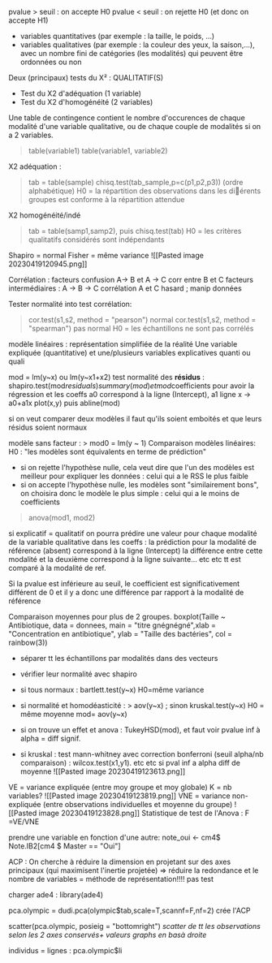 pvalue > seuil : on accepte H0
pvalue < seuil : on rejette H0 (et donc on accepte H1)
- variables quantitatives (par exemple : la taille, le poids, ...)
- variables qualitatives (par exemple : la couleur des yeux, la
saison,...), avec un nombre fini de catégories (les modalités) qui
peuvent être ordonnées ou non

Deux (principaux) tests du X² : QUALITATIF(S)
- Test du X2 d'adéquation (1 variable)
- Test du X2 d'homogénéité (2 variables)

Une table de contingence contient le nombre d'occurences de chaque
modalité d'une variable qualitative, ou de chaque couple de modalités si on a 2 variables.
> table(variable1)
> table(variable1, variable2)

X2 adéquation : 
> tab = table(sample)
> chisq.test(tab_sample,p=c(p1,p2,p3)) (ordre alphabétique)
H0 = la répartition des observations dans les diérents groupes est
conforme à la répartition attendue

X2 homogénéité/indé
> tab = table(samp1,samp2), puis chisq.test(tab)
H0 = les critères qualitatifs considérés sont indépendants

Shapiro = normal
Fisher = même variance
![[Pasted image 20230419120945.png]]

Corrélation : facteurs confusion A-> B et A -> C corr entre B et C
facteurs intermédiaires : A -> B -> C corrélation A et C
hasard ; manip données

Tester normalité into test corrélation:
> cor.test(s1,s2, method = "pearson") normal
> cor.test(s1,s2, method = "spearman") pas normal
H0 = les échantillons ne sont pas corrélés

modèle linéaires : représentation simplifiée de la réalité
Une variable expliquée (quantitative) et une/plusieurs variables explicatives quanti ou quali

mod = lm(y~x) ou lm(y~x1+x2)
test normalité des **résidus** : shapiro.test(mod$residuals) 
summary(mod) et mod$coefficients pour avoir la régression et les coeffs
a0 correspond à la ligne (Intercept), a1 ligne x -> a0+a1x
plot(x,y) puis abline(mod)

si on veut comparer deux modèles il faut qu'ils soient emboités et que leurs résidus soient normaux

modèle sans facteur : > mod0 = lm(y ~ 1)
Comparaison modèles linéaires:
H0 : "les modèles sont équivalents en terme de prédiction"
- si on rejette l'hypothèse nulle, cela veut dire que l'un des modèles est meilleur pour expliquer les données : celui qui a le RSS le plus faible
- si on accepte l'hypothèse nulle, les modèles sont "similairement bons", on choisira donc le modèle le plus simple : celui qui a le moins de coefficients

> anova(mod1, mod2) 


si explicatif = qualitatif on pourra prédire une valeur pour chaque modalité de la variable qualitative
dans les coeffs : la prédiction pour la modalité de référence (absent) correspond à la ligne (Intercept)
la différence entre cette modalité et la deuxième correspond à la ligne suivante... etc etc tt est comparé à la modalité de ref.

Si la pvalue est inférieure au seuil, le coefficient est significativement différent de 0 et il y a donc une différence par rapport à la modalité de référence


Comparaison moyennes pour plus de 2 groupes.
boxplot(Taille ~ Antibiotique, data = donnees, main = "titre gnégnégné",xlab = "Concentration en antibiotique", ylab = "Taille des bactéries", col = rainbow(3))
- séparer tt les échantillons par modalités dans des vecteurs
- vérifier leur normalité avec shapiro
- si tous normaux : bartlett.test(y~x)  H0=même variance
- si normalité et homodéasticité : > aov(y~x) ; sinon kruskal.test(y~x)  H0 = même moyenne
mod= aov(y~x)
- si on trouve un effet et anova : TukeyHSD(mod), et faut voir pvalue inf à alpha = diff signif. 


- si kruskal : test mann-whitney avec correction bonferroni (seuil alpha/nb comparaison) : wilcox.test(x1,y1). etc etc 
	si pval inf a alpha diff de moyenne
![[Pasted image 20230419123613.png]]

VE = variance expliquée (entre moy groupe et moy globale)
K = nb variables?
![[Pasted image 20230419123819.png]]
VNE =  variance non-expliquée (entre observations individuelles et moyenne du groupe)
![[Pasted image 20230419123828.png]]
Statistique de test de l'Anova : F =VE/VNE

prendre une variable en fonction d'une autre:
note_oui <- cm4$ Note.IB2[cm4 $ Master == "Oui"]






ACP :
On cherche à réduire la dimension en projetant sur des axes principaux
(qui maximisent l'inertie projetée)
=> réduire la redondance et le nombre de variables = méthode de représentation!!!! pas test

charger ade4 : library(ade4)

pca.olympic = dudi.pca(olympic$tab,scale=T,scannf=F,nf=2)
crée l'ACP

scatter(pca.olympic, posieig = "bottomright")
*scatter de tt les observations selon les 2 axes conservés+ valeurs graphs en basà droite*

individus = lignes : pca.olympic$li